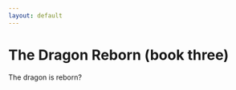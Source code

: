 ```yaml
---
layout: default
---
```

<div class="container text-center card text-white bg-secondary mb-3" style="max-width: 40rem; font-weight: normal;">
  <h1>The Dragon Reborn (book three)</h1>
  The dragon is reborn?
</div>
